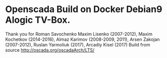 # Openscada Build on Docker Debian9 Alogic TV-Box.
Thank you for Roman Savochenko Maxim Lisenko (2007-2012), Maxim Kochetkov (2014-2016), Almaz Karimov (2008-2009, 2011), Arsen Zakojan (2007-2012), Ruslan Yarmoliuk (2017), Arcadiy Kisel (2017)
Build from source http://oscada.org/oscadaArch/LTS/ 
